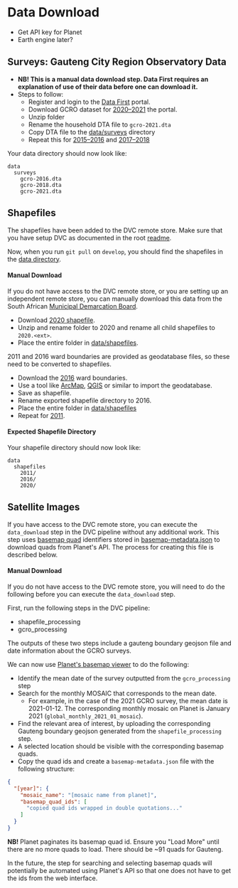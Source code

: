 # Data Download

- Get API key for Planet
- Earth engine later?

## Surveys: Gauteng City Region Observatory Data

- **NB! This is a manual data download step. Data First requires an explanation of use of their data before one can
  download it.**
- Steps to follow:
    - Register and login to the [Data First](https://www.datafirst.uct.ac.za/dataportal/index.php/auth/register) portal.
    - Download GCRO dataset for [2020–2021](https://www.datafirst.uct.ac.za/dataportal/index.php/catalog/874) the
      portal.
    - Unzip folder
    - Rename the household DTA file to `gcro-2021.dta`
    - Copy DTA file to the [data/surveys](/data/surveys) directory
    - Repeat this for [2015–2016](https://www.datafirst.uct.ac.za/dataportal/index.php/catalog/595)
      and [2017–2018](https://www.datafirst.uct.ac.za/dataportal/index.php/catalog/766)

Your data directory should now look like:

```
data
  surveys
    gcro-2016.dta
    gcro-2018.dta
    gcro-2021.dta
```

## Shapefiles

The shapefiles have been added to the DVC remote store. Make sure that you have setup DVC as documented in the
root [readme](/README.md).

Now, when you run `git pull` on `develop`, you should find the shapefiles in the [data directory](/data/shapefiles).

#### Manual Download

If you do not have access to the DVC remote store, or you are setting up an independent remote store, you can manually
download this data from the South African [Municipal Demarcation Board](https://www.demarcation.org.za/).

* Download [2020 shapefile](https://www.arcgis.com/sharing/rest/content/items/e0223a825ea2481fa72220ad3204276b/data).
* Unzip and rename folder to 2020 and rename all child shapefiles to `2020.<ext>`.
* Place the entire folder in [data/shapefiles](/data/shapefiles).

2011 and 2016 ward boundaries are provided as geodatabase files, so these need to be converted to shapefiles.

* Download the [2016](https://www.arcgis.com/sharing/rest/content/items/cfddb54aab5f4d62b2144d80d49b3fdb/data) ward
  boundaries.
* Use a tool
  like [ArcMap](https://desktop.arcgis.com/en/arcmap/latest/extensions/production-mapping/converting-a-geodatabase-to-shapefiles.htm), [QGIS](https://gis.stackexchange.com/questions/108006/converting-data-from-gdb-into-shapefile-without-arcmap)
  or similar to import the geodatabase.
* Save as shapefile.
* Rename exported shapefile directory to 2016.
* Place the entire folder in [data/shapefiles](/data/shapefiles)
* Repeat for [2011](https://www.arcgis.com/sharing/rest/content/items/12d2deb98816451ab7c4dc09cdfeee6b/data).

#### Expected Shapefile Directory

Your shapefile directory should now look like:

```
data
  shapefiles
    2011/
    2016/
    2020/
```

## Satellite Images

If you have access to the DVC remote store, you can execute the `data_download` step in the DVC pipeline without any
additional work.
This step uses [basemap quad](https://developers.planet.com/docs/basemaps/#basemap-quads) identifiers stored
in [basemap-metadata.json](basemap-metadata/basemap-metadata.json) to download quads from Planet's API.
The process for creating this file is described below.

#### Manual Download

If you do not have access to the DVC remote store, you will need to do the following before you can execute
the `data_download` step.

First, run the following steps in the DVC pipeline:

* shapefile_processing
* gcro_processing

The outputs of these two steps include a gauteng boundary geojson file and date information about the GCRO surveys.

We can now use [Planet's basemap viewer](https://www.planet.com/basemaps) to do the following:

* Identify the mean date of the survey outputted from the `gcro_processing` step
* Search for the monthly MOSAIC that corresponds to the mean date.
    * For example, in the case of the 2021 GCRO survey, the mean date is 2021-01-12. The corresponding monthly mosaic on
      Planet is January 2021 (`global_monthly_2021_01_mosaic`).
* Find the relevant area of interest, by uploading the corresponding Gauteng boundary geojson generated from
  the `shapefile_processing` step.
* A selected location should be visible with the corresponding basemap quads.
* Copy the quad ids and create a `basemap-metadata.json` file with the following structure:

```json
{
  "[year]": {
    "mosaic_name": "[mosaic name from planet]",
    "basemap_quad_ids": [
      "copied quad ids wrapped in double quotations..."
    ]
  }
}
```

**NB!** Planet paginates its basemap quad id. Ensure you "Load More" until there are no more quads to load. There should
be ~91 quads for Gauteng.

In the future, the step for searching and selecting basemap quads will potentially be automated using Planet's API so
that one does not have to get the ids from the web interface.